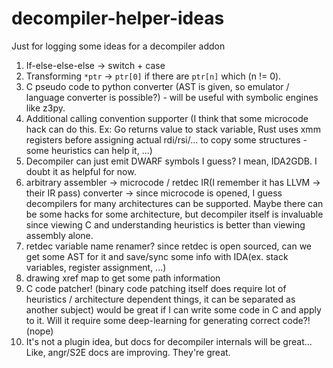 # decompiler-helper-ideas
Just for logging some ideas for a decompiler addon

1. If-else-else-else -> switch + case
2. Transforming `*ptr` -> `ptr[0]` if there are `ptr[n]` which (n != 0).
3. C pseudo code to python converter (AST is given, so emulator / language converter is possible?) - will be useful with symbolic engines like z3py.
4. Additional calling convention supporter (I think that some microcode hack can do this. Ex: Go returns value to stack variable, Rust uses xmm registers before assigning actual rdi/rsi/... to copy some structures - some heuristics can help it, ...)
5. Decompiler can just emit DWARF symbols I guess? I mean, IDA2GDB. I doubt it as helpful for now.
6. arbitrary assembler -> microcode / retdec IR(I remember it has LLVM -> their IR pass) converter -> since microcode is opened, I guess decompilers for many architectures can be supported. Maybe there can be some hacks for some architecture, but decompiler itself is invaluable since viewing C and understanding heuristics is better than viewing assembly alone.
7. retdec variable name renamer? since retdec is open sourced, can we get some AST for it and save/sync some info with IDA(ex. stack variables, register assignment, ...)
8. drawing xref map to get some path information
9. C code patcher! (binary code patching itself does require lot of heuristics / architecture dependent things, it can be separated as another subject) would be great if I can write some code in C and apply to it. Will it require some deep-learning for generating correct code?! (nope)
10. It's not a plugin idea, but docs for decompiler internals will be great... Like, angr/S2E docs are improving. They're great.
